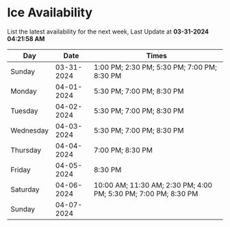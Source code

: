 # Ice Availability

List the latest availability for the next week, Last Update at **03-31-2024 04:21:58 AM**

| Day         | Date        | Times       |
| ----------- | ----------- | ----------- |
|Sunday|03-31-2024|1:00 PM; 2:30 PM; 5:30 PM; 7:00 PM; 8:30 PM|
|Monday|04-01-2024|5:30 PM; 7:00 PM; 8:30 PM|
|Tuesday|04-02-2024|5:30 PM; 7:00 PM; 8:30 PM|
|Wednesday|04-03-2024|5:30 PM; 7:00 PM; 8:30 PM|
|Thursday|04-04-2024|7:00 PM; 8:30 PM|
|Friday|04-05-2024|8:30 PM|
|Saturday|04-06-2024|10:00 AM; 11:30 AM; 2:30 PM; 4:00 PM; 5:30 PM; 7:00 PM; 8:30 PM|
|Sunday|04-07-2024||
